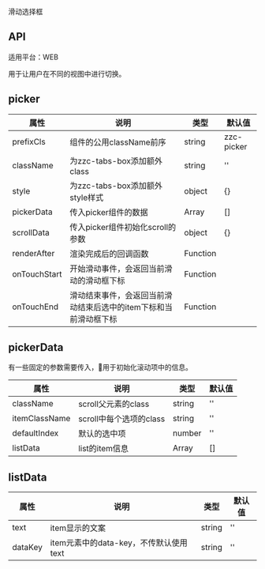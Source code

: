 滑动选择框

## API

适用平台：WEB

用于让用户在不同的视图中进行切换。


## picker

| 属性         | 说明                                                             | 类型     | 默认值     |
| ------------ | ---------------------------------------------------------------- | -------- | ---------- |
| prefixCls    | 组件的公用className前序                                          | string   | zzc-picker |
| className    | 为zzc-tabs-box添加额外class                                      | string   | ''         |
| style        | 为zzc-tabs-box添加额外style样式                                  | object   | {}         |
| pickerData   | 传入picker组件的数据                                             | Array    | []         |
| scrollData   | 传入picker组件初始化scroll的参数                                 | object   | {}         |
| renderAfter  | 渲染完成后的回调函数                                             | Function |            |
| onTouchStart | 开始滑动事件，会返回当前滑动的滑动框下标                         | Function |            |
| onTouchEnd   | 滑动结束事件，会返回当前滑动结束后选中的item下标和当前滑动框下标 | Function |            |



## pickerData

有一些固定的参数需要传入，用于初始化滚动项中的信息。

| 属性          | 说明                    | 类型   | 默认值 |
| ------------- | ----------------------- | ------ | ------ |
| className     | scroll父元素的class     | string | ''     |
| itemClassName | scroll中每个选项的class | string | ''     |
| defaultIndex  | 默认的选中项            | number | ''     |
| listData      | list的item信息          | Array  | []     |

## listData

| 属性    | 说明                                   | 类型   | 默认值 |
| ------- | -------------------------------------- | ------ | ------ |
| text    | item显示的文案                         | string | ''     |
| dataKey | item元素中的data-key，不传默认使用text | string | ''     |











